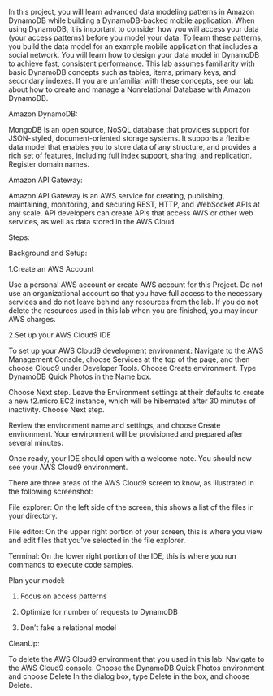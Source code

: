 In this project, you will learn advanced data modeling patterns in Amazon DynamoDB while building a DynamoDB-backed mobile application. When using DynamoDB, it is important to consider how you will access your data (your access patterns) before you model your data. To learn these patterns, you build the data model for an example mobile application that includes a social network. You will learn how to design your data model in DynamoDB to achieve fast, consistent performance. This lab assumes familiarity with basic DynamoDB concepts such as tables, items, primary keys, and secondary indexes. If you are unfamiliar with these concepts, see our lab about how to create and manage a Nonrelational Database with Amazon DynamoDB.

Amazon DynamoDB:

MongoDB is an open source, NoSQL database that provides support for JSON-styled, document-oriented storage systems. It supports a flexible data model that enables you to store data of any structure, and provides a rich set of features, including full index support, sharing, and replication. Register domain names.

Amazon API Gateway:

Amazon API Gateway is an AWS service for creating, publishing, maintaining, monitoring, and securing REST, HTTP, and WebSocket APIs at any scale. API developers can create APIs that access AWS or other web services, as well as data stored in the AWS Cloud.

Steps:

Background and Setup:

1.Create an AWS Account 

Use a personal AWS account or create AWS account for this Project. Do not use an organizational account so that you have full access to the necessary services and do not leave behind any resources from the lab. If you do not delete the resources used in this lab when you are finished, you may incur AWS charges.

 2.Set up your AWS Cloud9 IDE

To set up your AWS Cloud9 development environment: Navigate to the AWS Management Console, choose Services at the top of the page, and then choose Cloud9 under Developer Tools. Choose Create environment. Type DynamoDB Quick Photos in the Name box. 

Choose Next step. Leave the Environment settings at their defaults to create a new t2.micro EC2 instance, which will be hibernated after 30 minutes of inactivity. Choose Next step.

 Review the environment name and settings, and choose Create environment. Your environment will be provisioned and prepared after several minutes. 

Once ready, your IDE should open with a welcome note. You should now see your AWS Cloud9 environment. 

There are three areas of the AWS Cloud9 screen to know, as illustrated in the following screenshot:

File explorer: On the left side of the screen, this shows a list of the files in your directory. 

File editor: On the upper right portion of your screen, this is where you view and edit files that you’ve selected in the file explorer. 

Terminal: On the lower right portion of the IDE, this is where you run commands to execute code samples.

Plan your model: 

1. Focus on access patterns

 2. Optimize for number of requests to DynamoDB

 3. Don’t fake a relational model

 CleanUp:

 To delete the AWS Cloud9 environment that you used in this lab: Navigate to the AWS Cloud9 console. Choose the DynamoDB Quick Photos environment and choose Delete In the dialog box, type Delete in the box, and choose Delete.
